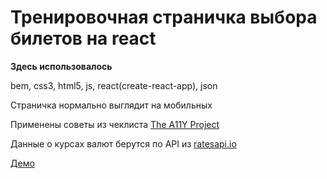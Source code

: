 # Тренировочная страничка выбора билетов на react

**Здесь использовалось**

bem, css3, html5, js, react(create-react-app), json

Страничка нормально выглядит на мобильных

Применены советы из чеклиста [The A11Y Project](https://a11yproject.com/checklist.html)

Данные о курсах валют берутся по API из [ratesapi.io](https://ratesapi.io)

[Демо](https://termitkin.github.io/react-aviasales/)
